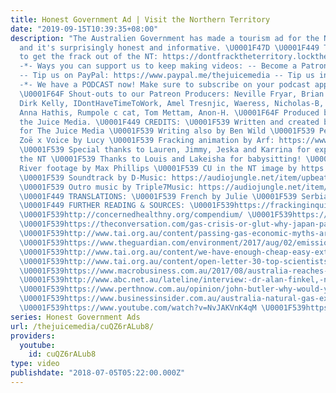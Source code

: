 ```yaml
---
title: Honest Government Ad | Visit the Northern Territory
date: "2019-09-15T10:39:35+08:00"
description: "The Australien Government has made a tourism ad for the Northern Territory
  and it's surprisingly honest and informative. \U0001F47D \U0001F449 Tell gas companies
  to get the frack out of the NT: https://dontfracktheterritory.lockthegate.org.au/frack_free_nt_petition
  -*- Ways you can support us to keep making videos: -- Become a Patron: https://www.patreon.com/TheJuiceMedia
  -- Tip us on PayPal: https://www.paypal.me/thejuicemedia -- Tip us in Bitcoin: bc1qevsxr6a8uytqj63fjemdyevjkctnj3tlk3r9cq
  -*- We have a PODCAST now! Make sure to subscribe on your podcast app: https://thejuicemedia.simplecast.com
  \U0001F64F Shout-outs to our Patreon Producers: Neville Fryar, Brian J Saville,
  Dirk Kelly, IDontHaveTimeToWork, Amel Tresnjic, Waeress, Nicholas-B, Richelle-R,
  Anna Hathis, Rumpole c cat, Tom Mettam, Anon-H. \U0001F64F Produced by Patrons of
  the Juice Media. \U0001F449 CREDITS: \U0001F539 Written and created by Giordano
  for The Juice Media \U0001F539 Writing also by Ben Wild \U0001F539 Performed by
  Zoë x Voice by Lucy \U0001F539 Fracking animation by Arf: https://www.youtube.com/arf
  \U0001F539 Special thanks to Lauren, Jimmy, Jeska and Karrina for expert input from
  the NT \U0001F539 Thanks to Louis and Lakeisha for babysitting! \U0001F539 Condamine
  River footage by Max Phillips \U0001F539 CU in the NT image by https://ntunofficial.com/
  \U0001F539 Soundtrack by D-Music: https://audiojungle.net/item/upbeat-indie-folk-acoustic/22063448?s_rank=1
  \U0001F539 Outro music by Triple7Music: https://audiojungle.net/item/epic-adventure/7361244?s_rank=3
  \U0001F449 TRANSLATIONS: \U0001F539 French by Julie \U0001F539 Serbian by Tamara
  \U0001F449 FURTHER READING & SOURCES: \U0001F539https://frackinginquiry.nt.gov.au/inquiry-reports/final-report
  \U0001F539http://concernedhealthny.org/compendium/ \U0001F539https://www.rollingstone.com/politics/politics-news/the-harms-of-fracking-new-report-details-increased-risks-of-asthma-birth-defects-and-cancer-126996/
  \U0001F539https://theconversation.com/gas-crisis-or-glut-why-japan-pays-less-for-australian-lng-than-australians-do-74438
  \U0001F539http://www.tai.org.au/content/passing-gas-economic-myths-around-northern-territorys-north-east-gas-interconnector-pipeline
  \U0001F539https://www.theguardian.com/environment/2017/aug/02/emissions-from-nts-mcarthur-basin-would-dwarf-those-from-adani-coalmine
  \U0001F539http://www.tai.org.au/content/we-have-enough-cheap-easy-extract-gas-last-100-years-there%E2%80%99s-just-one-problem
  \U0001F539http://www.tai.org.au/content/open-letter-30-top-scientists-call-nt-fracking-ban
  \U0001F539https://www.macrobusiness.com.au/2017/08/australia-reaches-peak-stupid-gas/
  \U0001F539http://www.abc.net.au/lateline/interview:-dr-alan-finkel,-newly-appointed-chief/6890722
  \U0001F539https://www.perthnow.com.au/opinion/john-butler-why-would-you-let-an-unregulated-fracking-industry-gamble-with-your-water-supply-ng-c51469d7c4ad5ddfda05ee01ec177bcb
  \U0001F539https://www.businessinsider.com.au/australia-natural-gas-exports-growth-2019-2018-1
  \U0001F539https://www.youtube.com/watch?v=NvJAKVnK4qM \U0001F539https://independentaustralia.net/environment/environment-display/condamine-fire-csiro-called-out-over-conflict-of-interest-with-gisera,8935"
series: Honest Government Ads
url: /thejuicemedia/cuQZ6rALub8/
providers:
  youtube:
    id: cuQZ6rALub8
type: video
publishdate: "2018-07-05T05:22:00.000Z"
---
```

